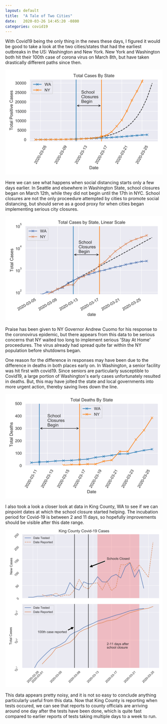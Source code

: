 ```yaml
---
layout: default
title:  "A Tale of Two Cities"
date:   2020-03-26 14:45:20 -0800
categories: covid19
---
```


With Covid19 being the only thing in the news these days, I figured it would be good to take a look at the two cities/states that had the earliest outbreaks in the US: Washington and New York. New York and Washington both hit their 100th case of corona virus on March 8th, but have taken drastically different paths since then.

![states linear](/assets/covid19/total_cases_state_linear.svg)

Here we can see what happens when social distancing starts only a few days earlier. In Seattle and elsewhere in Washington State, school closures began on March 12th, while they did not begin until the 17th in NYC. School closures are not the only proceedure attempted by cities to promote social distancing, but should serve as a good proxy for when cities began implementing serious city closures.

![states log](/assets/covid19/total_cases_state_log.svg)

Praise has been given to NY Governor Andrew Cuomo for his response to the coronovirus epidemic, but there appears from this data to be serious concerns that NY waited too long to implement serious 'Stay At Home' proceedures. The virus already had spread quite far within the NY population before shutdowns began.

One reason for the difference in responses may have been due to the difference in deaths in both places early on. In Washington, a senior facility was hit first with covid19. Since seniors are particularly susceptible to Covid19, a large portion of Washington's early cases unfortunately resulted in deaths. But, this may have jolted the state and local governments into more urgent action, thereby saving lives down the line.

![deaths](/assets/covid19/total_deaths_state_linear.svg)

I also took a look a closer look at data in King County, WA to see if we can pinpoint dates at which the school closure started helping. The incubation period for Covid-19 is between 2 and 11 days, so hopefully improvements should be visible after this date range.


![king county](/assets/covid19/king_county.svg)

This data appears pretty noisy, and it is not so easy to conclude anything particularly useful from this data. Now that King County is reporting when tests occured, we can see that reports to county officials are arriving around one day after the tests have been done, which is quite fast compared to earlier reports of tests taking multiple days to a week to run.